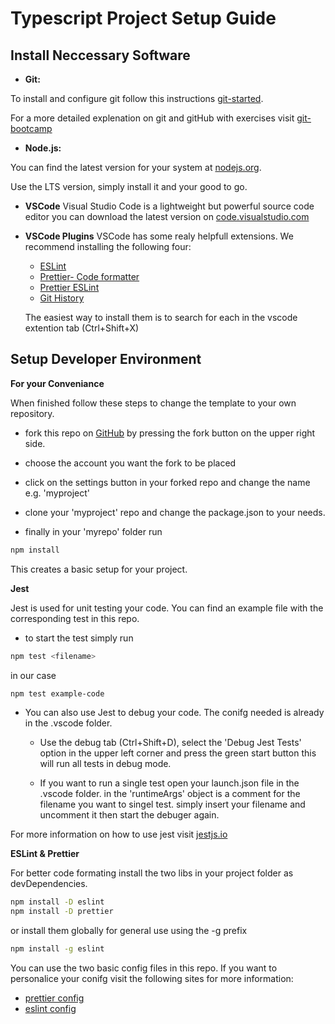 # Typescript Project Setup Guide

## Install Neccessary Software

* **Git:**

To install and configure git follow this instructions [git-started](https://github.com/software-developer-org/git-started).

For a more detailed explenation on git and gitHub with exercises
visit [git-bootcamp](https://github.com/software-developer-org/bootcamp)



* **Node.js:**

You can find the latest version for your system at [nodejs.org](https://nodejs.org/en/).

 Use the LTS version, simply install it and your good to go.

 * **VSCode**
 Visual Studio Code  is a lightweight but powerful source code editor you can download the latest version on [code.visualstudio.com](https://code.visualstudio.com/)

* **VSCode Plugins**
VSCode has some realy helpfull extensions.
We recommend installing the following four:

  * [ESLint](https://eslint.org/)
  * [Prettier- Code formatter](https://prettier.io/)
  * [Prettier ESLint](https://github.com/prettier/prettier-eslint)
  * [Git History](https://github.com/DonJayamanne/gitHistoryVSCode)

  The easiest way to install them is to search for each in the vscode extention tab (Ctrl+Shift+X)


## Setup Developer Environment

**For your Conveniance**

When finished follow these steps to change the template to your own repository.
* fork this repo on [GitHub](https://github.com/software-developer-org/typescript-template)
by pressing the fork button on the upper right side.

* choose the account you want the fork to be placed

* click on the settings button in your forked repo and change the name e.g. 'myproject'

* clone your 'myproject' repo and change the package.json to your needs.

* finally in your 'myrepo' folder run
 ```bash
npm install
```

This creates a basic setup for your project.


**Jest**

Jest is used for unit testing your code.
You can find an example file with the corresponding test in this repo.

* to start the test simply run
 ```bash
npm test <filename>
```
in our case
 ```bash
npm test example-code
```

* You can also use Jest to debug your code.
The conifg needed is already in the .vscode folder.

  * Use the debug tab (Ctrl+Shift+D), select the 'Debug Jest Tests' option in the upper left corner and press the green start button this will run all tests in debug mode.

  * If you want to run a single test open your launch.json file in the .vscode folder. in the 'runtimeArgs' object is a comment for the filename you want to singel test. simply insert your filename and uncomment it then start the debuger again.

For more information on how to use jest visit [jestjs.io](https://jestjs.io/docs/en/getting-started)


**ESLint & Prettier**

For better code formating install the two libs in your project folder as devDependencies.

```bash
npm install -D eslint
npm install -D prettier
```
or install them globally for general use using the -g prefix
 ```bash
npm install -g eslint
```

You can use the two basic config files in this repo.
If you want to personalice your conifg visit the following sites for more information:
+ [prettier config](https://prettier.io/docs/en/options.html)
+ [eslint config](https://eslint.org/docs/user-guide/configuring)

